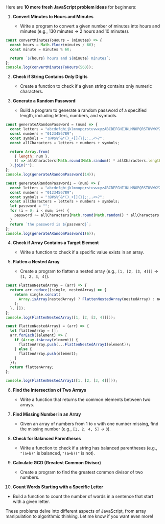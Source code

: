 Here are **10 more fresh JavaScript problem ideas** for beginners:

1. **Convert Minutes to Hours and Minutes**

   - Write a program to convert a given number of minutes into hours and minutes (e.g., 130 minutes → 2 hours and 10 minutes).

```js
const convertMinutesToHours = (minutes) => {
  const hours = Math.floor(minutes / 60);
  const minute = minutes % 60;

  return `${hours} hours and ${minute} minutes`;
};
console.log(convertMinutesToHours(560));
```

2. **Check if String Contains Only Digits**

   - Create a function to check if a given string contains only numeric characters.

3. **Generate a Random Password**

   - Build a program to generate a random password of a specified length, including letters, numbers, and symbols.

```js
const generateARandomPassword = (num) => {
  const letters = "abcdefghijklmnopqrstuvwxyzABCDEFGHIJKLMNOPQRSTUVWXYZ";
  const numbers = "0123456789";
  const symbols = "!@#$%^&*()_+[]{}|;:,.<>?";
  const allCharacters = letters + numbers + symbols;

  return Array.from(
    { length: num },
    () => allCharacters[Math.round(Math.random() * allCharacters.length)]
  ).join("");
};
console.log(generateARandomPassword(14));

const generateARandomPassword1 = (num) => {
  const letters = "abcdefghijklmnopqrstuvwxyzABCDEFGHIJKLMNOPQRSTUVWXYZ";
  const numbers = "0123456789";
  const symbols = "!@#$%^&*()_+[]{}|;:,.<>?";
  const allCharacters = letters + numbers + symbols;
  let password = "";
  for (i = 0; i < num; i++) {
    password += allCharacters[Math.round(Math.random() * allCharacters.length)];
  }
  return `the password is ${password}`;
};
console.log(generateARandomPassword1(6));
```

4. **Check if Array Contains a Target Element**

   - Write a function to check if a specific value exists in an array.

5. **Flatten a Nested Array**

   - Create a program to flatten a nested array (e.g., `[1, [2, [3, 4]]]` → `[1, 2, 3, 4]`).

```js
const FlattenNestedArray = (arr) => {
  return arr.reduce((single, nestedArray) => {
    return single.concat(
      Array.isArray(nestedArray) ? FlattenNestedArray(nestedArray) : nestedArray
    );
  }, []);
};
console.log(FlattenNestedArray([1, [2, [3, 4]]]));

const FlattenNestedArray1 = (arr) => {
  let flattenArray = [];
  arr.forEach((element) => {
    if (Array.isArray(element)) {
      flattenArray.push(...FlattenNestedArray1(element));
    } else {
      flattenArray.push(element);
    }
  });
  return flattenArray;
};

console.log(FlattenNestedArray1([1, [2, [3, 4]]]));
```

6. **Find the Intersection of Two Arrays**

   - Write a function that returns the common elements between two arrays.

7. **Find Missing Number in an Array**

   - Given an array of numbers from 1 to `n` with one number missing, find the missing number (e.g., `[1, 2, 4, 5]` → `3`).

8. **Check for Balanced Parentheses**

   - Write a function to check if a string has balanced parentheses (e.g., `"(a+b)"` is balanced, `"(a+b))"` is not).

9. **Calculate GCD (Greatest Common Divisor)**

   - Create a program to find the greatest common divisor of two numbers.

10. **Count Words Starting with a Specific Letter**

- Build a function to count the number of words in a sentence that start with a given letter.

These problems delve into different aspects of JavaScript, from array manipulation to algorithmic thinking. Let me know if you want even more!
